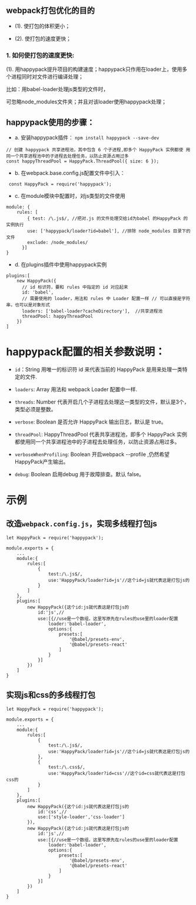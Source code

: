 <!--
 * @Author: nieloong@aliyun.com
 * @Date: 2020-10-12 10:45:51
 * @LastEditors: Loong Nie
 * @LastEditTime: 2020-10-12 10:53:39
 * @FilePath: /LoongStudy/Note/大前端之路/打包工具/webpack/webpack打包速度的优化-happyPack.md
 * @Descripttion:
 * @version:
-->
## webpack打包优化的目的

* (1). 使打包的体积更小；

* (2). 使打包的速度更快；

### **1. 如何使打包的速度更快:**

(1). 用happypack提升项目的构建速度；happypack只作用在loader上，使用多个进程同时对文件进行编译处理；

比如：用babel-loader处理js类型的文件时，

可忽略node_modules文件夹；并且对该loader使用happypack处理；

## happypack使用的步骤：

* a. 安装happypack插件： `npm install happypack --save-dev`

```shell
// 创建 happypack 共享进程池，其中包含 6 个子进程,即多个 HappyPack 实例都使 用同一个共享进程池中的子进程去处理任务，以防止资源占用过多
const happyThreadPool = HappyPack.ThreadPool({ size: 6 });
```

* b. 在webpack.base.config.js配置文件中引入：

```shell
 const HappyPack = require('happypack');
```

* c. 在module模块中配置时，对js类型的文件使用

```shell
module: {
    rules: [
        { test: /\.js$/, //把对.js 的文件处理交给id为babel 的HappyPack 的实例执行
        use: ['happypack/loader?id=babel'], //排除 node_modules 目录下的文件
        exclude: /node_modules/
      }]
}
```

* d. 在plugins插件中使用happypack实例

```shell
plugins:[
    new HappyPack({
      // id 标识符，要和 rules 中指定的 id 对应起来
      id: 'babel',
      // 需要使用的 loader，用法和 rules 中 Loader 配置一样 // 可以直接是字符串，也可以是对象形式
      loaders: ['babel-loader?cacheDirectory'],  //共享进程池
      threadPool: happyThreadPool
    })
]
```

# happypack配置的相关参数说明：

* `id`：String 用唯一的标识符 id 来代表当前的 HappyPack 是用来处理一类特定的文件.

* `loaders`: Array 用法和 webpack Loader 配置中一样.

* `threads`: Number 代表开启几个子进程去处理这一类型的文件，默认是3个，类型必须是整数。

* `verbose`: Boolean 是否允许 HappyPack 输出日志，默认是 true。

* `threadPool`: HappyThreadPool 代表共享进程池，即多个 HappyPack 实例都使用同一个共享进程池中的子进程去处理任务，以防止资源占用过多。

* `verboseWhenProfiling`: Boolean 开启webpack --profile ,仍然希望HappyPack产生输出。

* `debug`: Boolean 启用debug 用于故障排查。默认 false。

# 示例

## 改造`webpack.config.js`，实现多线程打包js

```shell
let HappyPack = require('happypack');

module.exports = {
    ...
    module:{
        rules:[
            {
                test:/\.js$/,
                use:'HappyPack/loader?id=js'//这个id=js就代表这是打包js的
            }
        ]
    },
    plugins:[
        new HappyPack({这个id:js就代表这是打包js的
            id:'js',//
            use:[{//use是一个数组，这里写原先在rules的use里的loader配置
                loader:'babel-loader',
                options:{
                    presets:[
                        '@babel/presets-env',
                        '@babel/presets-react'
                    ]
                }
            }]
        })
    ]
}
```

## 实现js和css的多线程打包

```shell
let HappyPack = require('happypack');

module.exports = {
    ...
    module:{
        rules:[
            {
                test:/\.js$/,
                use:'HappyPack/loader?id=js'//这个id=js就代表这是打包js的
            },
            {
                test:/\.css$/,
                use:'HappyPack/loader?id=css'//这个id=css就代表这是打包css的
            }
        ]
    },
    plugins:[
        new HappyPack({这个id:js就代表这是打包js的
            id:'css',//
            use:['style-loader','css-loader']
        }),
        new HappyPack({这个id:js就代表这是打包js的
            id:'js',//
            use:[{//use是一个数组，这里写原先在rules的use里的loader配置
                loader:'babel-loader',
                options:{
                    presets:[
                        '@babel/presets-env',
                        '@babel/presets-react'
                    ]
                }
            }]
        })
    ]
}
```
